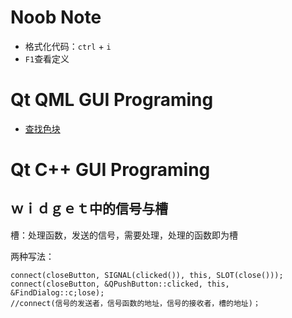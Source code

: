 # Noob Note

* 格式化代码：`ctrl` + `i`
* `F1`查看定义


# Qt QML GUI Programing



* [查找色块](https://www.w3.org/TR/css-color-3/#svg-color)




# Qt C++ GUI Programing

 ## ｗｉｄｇｅｔ中的信号与槽

槽：处理函数，发送的信号，需要处理，处理的函数即为槽



两种写法：

```
connect(closeButton, SIGNAL(clicked()), this, SLOT(close()));
connect(closeButton, &QPushButton::clicked, this, &FindDialog::c;lose);
//connect(信号的发送者，信号函数的地址，信号的接收者，槽的地址)；
```